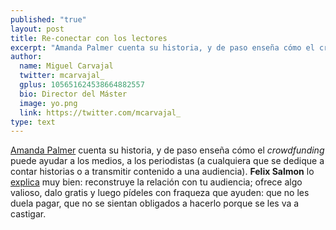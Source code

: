```yaml
---
published: "true"
layout: post
title: Re-conectar con los lectores
excerpt: "Amanda Palmer cuenta su historia, y de paso enseña cómo el crowdfunding puede ayudar a los medios, a los periodistas (a cualquiera que se dedique a contar historias o a transmitir contenido a una audiencia). Felix Salmon lo explica muy bien: reconstruye la relación con tu audiencia; ofrece algo valioso, dalo gratis y luego pídeles con fraqueza que ayuden: que no les duela pagar, que no se sientan obligados a hacerlo porque se les va a castigar." 
author:
  name: Miguel Carvajal
  twitter: mcarvajal_
  gplus: 105651624538664882557 
  bio: Director del Máster
  image: yo.png
  link: https://twitter.com/mcarvajal_
type: text
---
```

[Amanda Palmer](http://www.ted.com/talks/amanda_palmer_the_art_of_asking.html?embed=true) cuenta su historia, y de paso enseña cómo el _crowdfunding_ puede ayudar a los medios, a los periodistas (a cualquiera que se dedique a contar historias o a transmitir contenido a una audiencia). **Felix Salmon** lo [explica](http://reut.rs/14si8C4 "Content economics, part 2: payments") muy bien: reconstruye la relación con tu audiencia; ofrece algo valioso, dalo gratis y luego pídeles con fraqueza que ayuden: que no les duela pagar, que no se sientan obligados a hacerlo porque se les va a castigar.